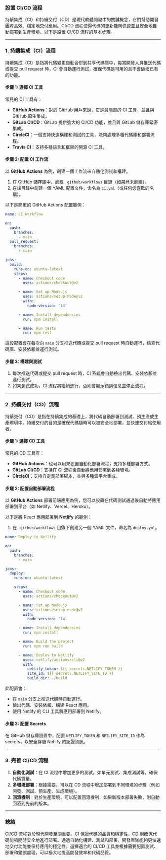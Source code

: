 ### **設置 CI/CD 流程**

持續集成（CI）和持續交付（CD）是現代軟體開發中的關鍵概念，它們幫助開發團隊高效、穩定地交付應用。CI/CD 流程使得代碼的更新能夠快速並且安全地自動部署到生產環境。以下是設置 CI/CD 流程的基本步驟。

---

### **1. 持續集成（CI）流程**

持續集成（CI）是指將代碼變更自動合併到共享代碼庫中，每當開發人員推送代碼或提交 pull request 時，CI 會自動運行測試，確保代碼是可用的且不會破壞已有的功能。

#### **步驟 1: 選擇 CI 工具**
常見的 CI 工具有：
- **GitHub Actions**：對於 GitHub 用戶來說，它是最簡單的 CI 工具，並且與 GitHub 原生集成。
- **GitLab CI/CD**：GitLab 提供強大的 CI/CD 功能，並且與 GitLab 儲存庫緊密集成。
- **CircleCI**：一個支持快速構建和測試的工具，能夠處理多種代碼庫和部署流程。
- **Travis CI**：支持多種語言和框架的開源 CI 工具。

#### **步驟 2: 配置 CI 工作流**
以 **GitHub Actions** 為例，創建一個工作流來自動化測試和構建。

1. 在 GitHub 儲存庫中，創建 `.github/workflows` 目錄（如果尚未創建）。
2. 在該目錄中創建一個 YAML 配置文件，命名為 `ci.yml`（或任何您喜歡的名稱）。

以下是簡單的 GitHub Actions 配置範例：

```yaml
name: CI Workflow

on:
  push:
    branches:
      - main
  pull_request:
    branches:
      - main

jobs:
  build:
    runs-on: ubuntu-latest
    steps:
      - name: Checkout code
        uses: actions/checkout@v2

      - name: Set up Node.js
        uses: actions/setup-node@v2
        with:
          node-version: '14'

      - name: Install dependencies
        run: npm install

      - name: Run tests
        run: npm test
```

這段配置會在每次向 `main` 分支推送代碼或提交 pull request 時自動運行，檢查代碼庫、安裝依賴並運行測試。

#### **步驟 3: 構建與測試**
1. 每次推送代碼或提交 pull request 時，CI 系統會自動檢出代碼、安裝依賴並運行測試。
2. 如果測試成功，CI 流程將繼續進行，否則會顯示錯誤信息並停止流程。

---

### **2. 持續交付（CD）流程**

持續交付（CD）是指在持續集成的基礎上，將代碼自動部署到測試、預生產或生產環境中。持續交付的目的是確保代碼隨時可以被安全地部署，並快速交付給使用者。

#### **步驟 1: 選擇 CD 工具**
常見的 CD 工具有：
- **GitHub Actions**：也可以用來設置自動化部署流程，支持多種部署方式。
- **GitLab CI/CD**：支持在 CI 流程後自動將應用部署到各種環境。
- **CircleCI**：支持自定義部署腳本，並與多種雲平台集成。

#### **步驟 2: 配置自動部署流程**
以 **GitHub Actions** 部署前端應用為例，您可以設置在代碼測試通過後自動將應用部署到平台（如 Netlify、Vercel、Heroku）。

以下是將 React 應用部署到 **Netlify** 的範例：

1. 在 `.github/workflows` 目錄下創建另一個 YAML 文件，命名為 `deploy.yml`。

```yaml
name: Deploy to Netlify

on:
  push:
    branches:
      - main

jobs:
  deploy:
    runs-on: ubuntu-latest

    steps:
      - name: Checkout code
        uses: actions/checkout@v2

      - name: Set up Node.js
        uses: actions/setup-node@v2
        with:
          node-version: '14'

      - name: Install dependencies
        run: npm install

      - name: Build the project
        run: npm run build

      - name: Deploy to Netlify
        uses: netlify/actions/cli@v2
        with:
          netlify_token: ${{ secrets.NETLIFY_TOKEN }}
          site_id: ${{ secrets.NETLIFY_SITE_ID }}
          build_dir: ./build
```

此配置會：
- 在 `main` 分支上推送代碼時自動運行。
- 檢出代碼、安裝依賴、構建 React 應用。
- 使用 Netlify 的 CLI 工具將應用部署到 Netlify。

#### **步驟 3: 配置 Secrets**
在 GitHub 儲存庫設置中，配置 `NETLIFY_TOKEN` 和 `NETLIFY_SITE_ID` 作為 secrets，以安全存儲 Netlify 的認證資訊。

---

### **3. 完善 CI/CD 流程**

1. **自動化測試**：在 CI 流程中增加更多的測試，如單元測試、集成測試等，確保代碼質量。
2. **多環境部署**：根據需要，可以在 CD 流程中增加部署到不同環境的步驟（例如開發、測試、預生產、生成環境）。
3. **回滾機制**：對於生產環境，可以配置回滾機制，如果新版本部署失敗，則自動回滾到先前的版本。

---

### **總結**

CI/CD 流程對於現代開發至關重要。CI 保證代碼的品質和穩定性，CD 則確保代碼能夠隨時安全地進行部署。通過自動化構建、測試和部署，開發團隊能夠更快速地交付功能並保持應用的穩定性。選擇適合的 CI/CD 工具並根據需要配置測試、部署和錯誤處理，可以極大地提高開發效率和代碼品質。